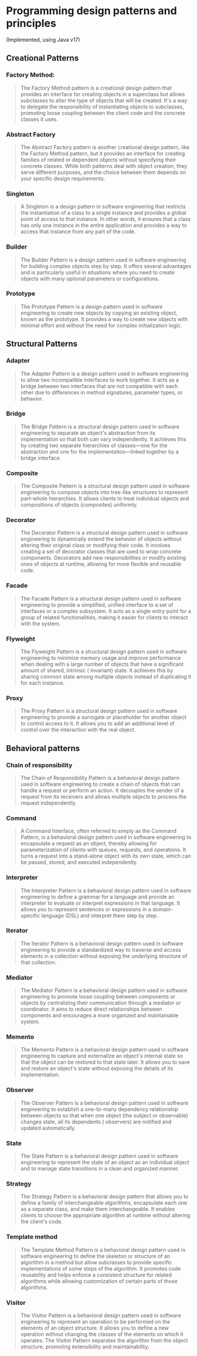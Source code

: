 # Programming design patterns and principles

(Implemented, using Java v17)

## Creational Patterns

### Factory Method:

> The Factory Method pattern is a creational design pattern that provides an interface for creating objects in a
> superclass but allows subclasses to alter the type of objects that will be created. It's a way to delegate the
> responsibility of instantiating objects to subclasses, promoting loose coupling between the client code and the
> concrete classes it uses.

### Abstract Factory

> The Abstract Factory pattern is another creational design pattern, like the Factory Method pattern, but it provides an
> interface for creating families of related or dependent objects without specifying their concrete classes. While both
> patterns deal with object creation, they serve different purposes, and the choice between them depends on your
> specific
> design requirements.

### Singleton

> A Singleton is a design pattern in software engineering that restricts the instantiation of a class to a single
> instance and provides a global point of access to that instance. In other words, it ensures that a class has only one
> instance in the entire application and provides a way to access that instance from any part of the code.

### Builder

> The Builder Pattern is a design pattern used in software engineering for building complex objects step by step. It
> offers several advantages and is particularly useful in situations where you need to create objects with many optional
> parameters or configurations.

### Prototype

> The Prototype Pattern is a design pattern used in software engineering to create new objects by copying an existing
> object, known as the prototype. It provides a way to create new objects with minimal effort and without the need for
> complex initialization logic.

## Structural Patterns

### Adapter

> The Adapter Pattern is a design pattern used in software engineering to allow two incompatible interfaces to work
> together. It acts as a bridge between two interfaces that are not compatible with each other due to differences in
> method signatures, parameter types, or behavior.

### Bridge

> The Bridge Pattern is a structural design pattern used in software engineering to separate an object's abstraction
> from its implementation so that both can vary independently. It achieves this by creating two separate hierarchies of
> classes—one for the abstraction and one for the implementation—linked together by a bridge interface.

### Composite

> The Composite Pattern is a structural design pattern used in software engineering to compose objects into tree-like
> structures to represent part-whole hierarchies. It allows clients to treat individual objects and compositions of
> objects (composites) uniformly.

### Decorator

> The Decorator Pattern is a structural design pattern used in software engineering to dynamically extend the behavior
> of objects without altering their original class or modifying their code. It involves creating a set of decorator
> classes that are used to wrap concrete components. Decorators add new responsibilities or modify existing ones of
> objects at runtime, allowing for more flexible and reusable code.

### Facade

> The Facade Pattern is a structural design pattern used in software engineering to provide a simplified, unified
> interface to a set of interfaces or a complex subsystem. It acts as a single entry point for a group of related
> functionalities, making it easier for clients to interact with the system.

### Flyweight

> The Flyweight Pattern is a structural design pattern used in software engineering to minimize memory usage and improve
> performance when dealing with a large number of objects that have a significant amount of shared, intrinsic (
> invariant)
> state. It achieves this by sharing common state among multiple objects instead of duplicating it for each instance.

### Proxy

> The Proxy Pattern is a structural design pattern used in software engineering to provide a surrogate or placeholder
> for another object to control access to it. It allows you to add an additional level of control over the interaction
> with the real object.

## Behavioral patterns

### Chain of responsibility

> The Chain of Responsibility Pattern is a behavioral design pattern used in software engineering to create a chain of
> objects that can handle a request or perform an action. It decouples the sender of a request from its receivers and
> allows multiple objects to process the request independently.

### Command

> A Command Interface, often referred to simply as the Command Pattern, is a behavioral design pattern used in software
> engineering to encapsulate a request as an object, thereby allowing for parameterization of clients with queues,
> requests, and operations. It turns a request into a stand-alone object with its own state, which can be passed,
> stored,
> and executed independently.

### Interpreter

> The Interpreter Pattern is a behavioral design pattern used in software engineering to define a grammar for a language
> and provide an interpreter to evaluate or interpret expressions in that language. It allows you to represent sentences
> or expressions in a domain-specific language (DSL) and interpret them step by step.

### Iterator

> The Iterator Pattern is a behavioral design pattern used in software engineering to provide a standardized way to
> traverse and access elements in a collection without exposing the underlying structure of that collection.

### Mediator

> The Mediator Pattern is a behavioral design pattern used in software engineering to promote loose coupling between
> components or objects by centralizing their communication through a mediator or coordinator. It aims to reduce direct
> relationships between components and encourages a more organized and maintainable system.

### Memento

> The Memento Pattern is a behavioral design pattern used in software engineering to capture and externalize an object's
> internal state so that the object can be restored to that state later. It allows you to save and restore an object's
> state without exposing the details of its implementation.

### Observer

> The Observer Pattern is a behavioral design pattern used in software engineering to establish a one-to-many dependency
> relationship between objects so that when one object (the subject or observable) changes state, all its dependents (
> observers) are notified and updated automatically.

### State

> The State Pattern is a behavioral design pattern used in software engineering to represent the state of an object as
> an individual object and to manage state transitions in a clean and organized manner.

### Strategy

> The Strategy Pattern is a behavioral design pattern that allows you to define a family of interchangeable algorithms,
> encapsulate each one as a separate class, and make them interchangeable. It enables clients to choose the appropriate
> algorithm at runtime without altering the client's code.

### Template method

> The Template Method Pattern is a behavioral design pattern used in software engineering to define the skeleton or
> structure of an algorithm in a method but allow subclasses to provide specific implementations of some steps of the
> algorithm. It promotes code reusability and helps enforce a consistent structure for related algorithms while allowing
> customization of certain parts of those algorithms.

### Visitor

> The Visitor Pattern is a behavioral design pattern used in software engineering to represent an operation to be
> performed on the elements of an object structure. It allows you to define a new operation without changing the classes
> of the elements on which it operates. The Visitor Pattern separates the algorithm from the object structure, promoting
> extensibility and maintainability.

